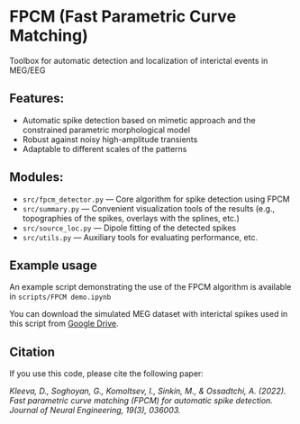 # FPCM (Fast Parametric Curve Matching)
Toolbox for automatic detection and localization of interictal events in MEG/EEG

## Features:
- Automatic spike detection based on mimetic approach and the constrained parametric morphological model
- Robust against noisy high-amplitude transients
- Adaptable to different scales of the patterns

## Modules:
- `src/fpcm_detector.py` — Core algorithm for spike detection using FPCM
- `src/summary.py` — Convenient visualization tools of the results (e.g., topographies of the spikes, overlays with the splines, etc.)
- `src/source_loc.py` — Dipole fitting of the detected spikes
- `src/utils.py` — Auxiliary tools for evaluating performance, etc.

## Example usage
An example script demonstrating the use of the FPCM algorithm is available in `scripts/FPCM demo.ipynb`

You can download the simulated MEG dataset with interictal spikes used in this script from [Google Drive](https://drive.google.com/file/d/1MHGGDDmAxTF1qWi7Og86pMRp1SrorUzq/view?usp=share_link). 

## Citation
If you use this code, please cite the following paper:

*Kleeva, D., Soghoyan, G., Komoltsev, I., Sinkin, M., & Ossadtchi, A. (2022). Fast parametric curve matching (FPCM) for automatic spike detection. Journal of Neural Engineering, 19(3), 036003.* 
